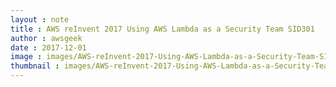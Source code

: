 ```yaml
---
layout : note
title : AWS reInvent 2017 Using AWS Lambda as a Security Team SID301
author : awsgeek
date : 2017-12-01
image : images/AWS-reInvent-2017-Using-AWS-Lambda-as-a-Security-Team-SID301_en.jpg
thumbnail : images/AWS-reInvent-2017-Using-AWS-Lambda-as-a-Security-Team-SID301_en.jpg
---
```

